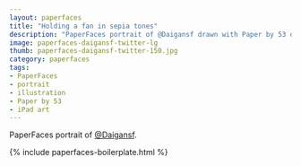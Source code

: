 ```yaml
---
layout: paperfaces
title: "Holding a fan in sepia tones"
description: "PaperFaces portrait of @Daigansf drawn with Paper by 53 on an iPad."
image: paperfaces-daigansf-twitter-lg
thumb: paperfaces-daigansf-twitter-150.jpg
category: paperfaces
tags: 
- PaperFaces
- portrait
- illustration
- Paper by 53
- iPad art
---
```


PaperFaces portrait of [@Daigansf](http://twitter.com/Daigansf).

{% include paperfaces-boilerplate.html %}